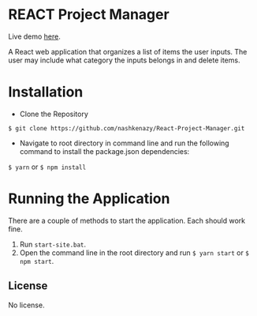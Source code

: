 # REACT Project Manager
Live demo [here](https://basic-react-todo.surge.sh/).

A React web application that organizes a list of items the user inputs. The user may include what category the inputs belongs in and delete items.
# Installation
- Clone the Repository
```
$ git clone https://github.com/nashkenazy/React-Project-Manager.git
```
- Navigate to root directory in command line and run the following command to install the package.json dependencies:

`$ yarn` or `$ npm install`

# Running the Application
There are a couple of methods to start the application. Each should work fine.
1. Run `start-site.bat`.
2. Open the command line in the root directory and run `$ yarn start` or `$ npm start`.
## License
No license.
